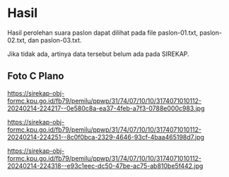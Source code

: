 # Hasil

Hasil perolehan suara paslon dapat dilihat pada file paslon-01.txt, paslon-02.txt, dan paslon-03.txt.

Jika tidak ada, artinya data tersebut belum ada pada SIREKAP.

## Foto C Plano

https://sirekap-obj-formc.kpu.go.id/fb79/pemilu/ppwp/31/74/07/10/10/3174071010112-20240214-224217--0e580c8a-ea37-4feb-a7f3-0788e000c983.jpg

https://sirekap-obj-formc.kpu.go.id/fb79/pemilu/ppwp/31/74/07/10/10/3174071010112-20240214-224251--8c0f0bca-2329-4646-93cf-4baa465198d7.jpg

https://sirekap-obj-formc.kpu.go.id/fb79/pemilu/ppwp/31/74/07/10/10/3174071010112-20240214-224318--e93c1eec-dc50-47be-ac75-ab810be5f442.jpg
